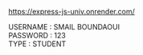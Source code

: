 https://express-js-univ.onrender.com/

USERNAME : SMAIL BOUNDAOUI  
PASSWORD : 123  
TYPE : STUDENT
